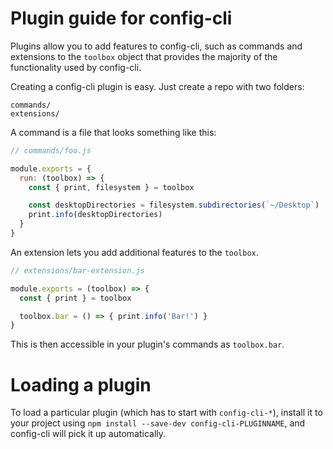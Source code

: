 # Plugin guide for config-cli

Plugins allow you to add features to config-cli, such as commands and
extensions to the `toolbox` object that provides the majority of the functionality
used by config-cli.

Creating a config-cli plugin is easy. Just create a repo with two folders:

```
commands/
extensions/
```

A command is a file that looks something like this:

```js
// commands/foo.js

module.exports = {
  run: (toolbox) => {
    const { print, filesystem } = toolbox

    const desktopDirectories = filesystem.subdirectories(`~/Desktop`)
    print.info(desktopDirectories)
  }
}
```

An extension lets you add additional features to the `toolbox`.

```js
// extensions/bar-extension.js

module.exports = (toolbox) => {
  const { print } = toolbox

  toolbox.bar = () => { print.info('Bar!') }
}
```

This is then accessible in your plugin's commands as `toolbox.bar`.

# Loading a plugin

To load a particular plugin (which has to start with `config-cli-*`),
install it to your project using `npm install --save-dev config-cli-PLUGINNAME`,
and config-cli will pick it up automatically.
